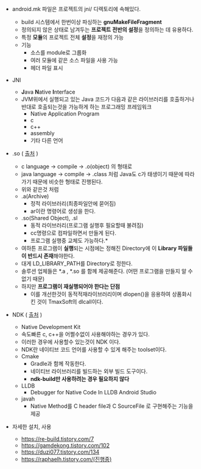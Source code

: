 + android.mk 파일은 프로젝트의 jni/ 디렉토리에 속해있다.
	+ build 시스템에서 한번이상 파싱하는 **gnuMakeFileFragment**  
	+ 정의되지 않은 상태로 남겨두는 **프로젝트** **전반의 설정**을 정의하는 데 유용하다.
	+ 특정 **모듈**의 프로젝트 전체 **설정**을 재정의 가능
	+ 기능
		+ 소스를 module로 그룹화 
		+ 여러 모듈에 같은 소스 파일을 사용 가능
		+ 헤더 파일 표시


+ JNI
	+ **J**ava **N**ative **I**nterface
	+ JVM위에서 실행되고 있는 Java 코드가 다음과 같은 라이브러리를 호출하거나 반대로 호출되는것을 가능하게 하는 프로그래밍 프레임워크
		+ Native Application Program
		+ c
		+ c++
		+ assembly
		+ 기타 다른 언어

+ .so ( [출처](pangate.com/m/890) )
	+ c language -> compile -> .o(object) 의 형태로
	+ java language -> compile -> .class 처럼 Java도 c가 태생이기 때문에 따라가기 때문에 비슷한 형태로 진행된다.
	+ 위와 같은것 처럼
	+ .a(Archive)
		+ 정적 라이브러리(최종파일안에 묻어짐)
		+ ar이란 명령어로 생성을 한다.
	+ .so(Shared Object), .sl
		+ 동적 라이브러리(프로그램 실행후 필요할때 불려짐)
		+ cc명령으로 컴파일하면서 만들게 된다.
		+ 프로그램 실행중 교체도 가능하다.*
	+ 여하튼 프로그램이 **실행**되는 시점에는 정해진 Directory에 이 **Library 파일들이 반드시 존재**해야한다.
	+ 대게 LD_LIBRARY_PATH를 Directory로 정한다.
	+ 솔루션 업체들은 *.a , *.so 를 함께 제공해준다. (어떤 프로그램을 만들지 알 수 없기 때문)
	+ 하지만 **프로그램이 재실행되어야 한다는 단점**
		+ 이를 개선한것이 동적적재라이브러리이며 dlopen()을 응용하여 상품화시킨 것이 TmaxSoft의 dlcall이다.
    
+ NDK ( [출처](https://duzi077.tistory.com/134) )
  + Native Development Kit
  + 속도빠른 c, c++을 어쩔수없이 사용해야하는 경우가 있다.
  + 이러한 경우에 사용할수 있는것이 NDK 이다.
  + NDK란 네이티브 코드 언어를 사용할 수 있게 해주는 toolset이다.
  + Cmake
      + Gradle과 함께 작동한다.
      + 네이티브 라이브러리를 빌드하는 외부 빌드 도구이다. 
      + **ndk-build만 사용하려는 경우 필요하지 않다**   
  + LLDB
    + Debugger for Native Code In LLDB Android Studio
  + javah
    + Native Method를 C header file과 C SourceFile 로 구현해주는 기능을 제공
  
+ 자세한 설치, 사용
	+ https://re-build.tistory.com/7
	+ https://gamdekong.tistory.com/102
	+ https://duzi077.tistory.com/134
	+ https://raphaelh.tistory.com/(진행중)
